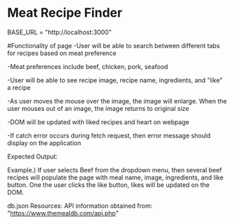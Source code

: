 
# Meat Recipe Finder

BASE_URL = "http://localhost:3000"

#Functionality of page
-User will be able to search between different tabs for recipes based on meat preference

-Meat preferences include beef, chicken, pork, seafood

-User will be able to see recipe image, recipe name, ingredients, and "like" a recipe

-As user moves the mouse over the image, the image will enlarge. When the user mouses out of an image, the image returns to original size

-DOM will be updated with liked recipes and heart on webpage

-If catch error occurs during fetch request, then error message should display on the application


Expected Output:

Example.) If user selects Beef from the dropdown menu, then several beef recipes will populate the page with meal name, image, ingredients, and like button. One the user clicks the like button, likes will be updated on the DOM. 

db.json Resources:
API information obtained from: "https://www.themealdb.com/api.php"